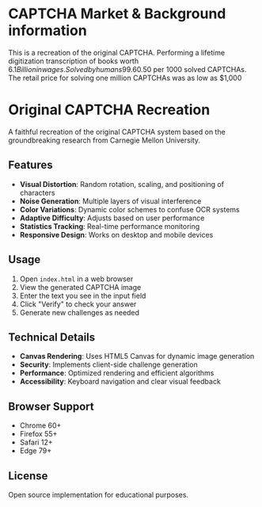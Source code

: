 # CAPTCHA Market & Background information
This is a recreation of the original CAPTCHA. Performing a lifetime digitization transcription of books worth $6.1 Billion in wages. Solved by humans 99.6% of the time in under 30 seconds. At a rate of solving services for as low as US$0.50 per 1000 solved CAPTCHAs. The retail price for solving one million CAPTCHAs was as low as $1,000

# Original CAPTCHA Recreation

A faithful recreation of the original CAPTCHA system based on the groundbreaking research from Carnegie Mellon University.

## Features

- **Visual Distortion**: Random rotation, scaling, and positioning of characters
- **Noise Generation**: Multiple layers of visual interference
- **Color Variations**: Dynamic color schemes to confuse OCR systems
- **Adaptive Difficulty**: Adjusts based on user performance
- **Statistics Tracking**: Real-time performance monitoring
- **Responsive Design**: Works on desktop and mobile devices

## Usage

1. Open `index.html` in a web browser
2. View the generated CAPTCHA image
3. Enter the text you see in the input field
4. Click "Verify" to check your answer
5. Generate new challenges as needed

## Technical Details

- **Canvas Rendering**: Uses HTML5 Canvas for dynamic image generation
- **Security**: Implements client-side challenge generation
- **Performance**: Optimized rendering and efficient algorithms
- **Accessibility**: Keyboard navigation and clear visual feedback

## Browser Support

- Chrome 60+
- Firefox 55+
- Safari 12+
- Edge 79+

## License

Open source implementation for educational purposes.
